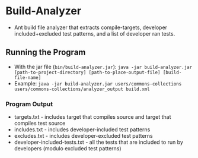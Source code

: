 # Build-Analyzer
- Ant build file analyzer that extracts compile-targets, developer included+excluded test patterns, and a list of developer ran tests.

## Running the Program
- With the jar file (`bin/build-analyzer.jar`): `java -jar build-analyzer.jar [path-to-project-directory] [path-to-place-output-file] [build-file-name]`
- Example: `java -jar build-analyzer.jar users/commons-collections users/commons-collections/analyzer_output build.xml`

### Program Output
- targets.txt - includes target that compiles source and target that compiles test source
- includes.txt - includes developer-included test patterns
- excludes.txt - includes developer-excluded test patterns
- developer-included-tests.txt - all the tests that are included to run by developers (modulo excluded test patterns)
